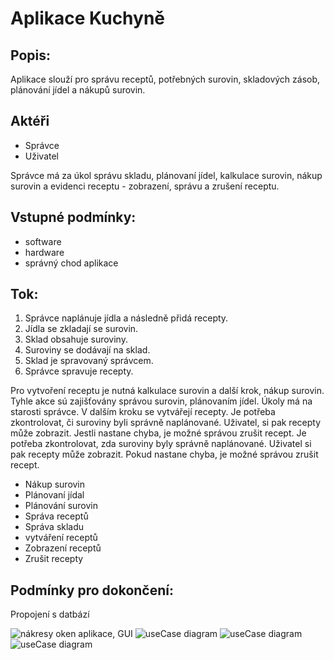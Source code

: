 # Aplikace Kuchyně

## Popis:

Aplikace slouží pro správu receptů, potřebných surovin, skladových zásob, plánování jídel a nákupů surovin.

## Aktéři

*	Správce 
*	Uživatel 

Správce má za úkol správu skladu, plánovaní jídel, kalkulace surovin, nákup surovin a evidenci receptu - zobrazení, správu a zrušení receptu.

## Vstupné podmínky:

* software 
* hardware
* správný chod aplikace

## Tok:

1.	Správce naplánuje jídla a následně přidá recepty. 
2.	Jídla se zkladají se surovin. 
3.	Sklad obsahuje suroviny. 
4.	Suroviny se dodávají na sklad. 
5.	Sklad je spravovaný správcem. 
6.	Správce spravuje recepty. 

Pro vytvoření receptu je nutná kalkulace surovin a další krok, nákup surovin. Tyhle akce sú zajišťovány správou surovin, plánovaním jídel. Úkoly má na starosti správce. V dalším kroku se vytvářejí recepty. Je potřeba zkontrolovat, či suroviny byli správně naplánované. Uživatel, si pak recepty může zobrazit. Jestli nastane chyba, je možné správou zrušit recept. Je potřeba zkontrolovat, zda suroviny byly správně naplánované. Uživatel si pak recepty může zobrazit. Pokud nastane chyba, je možné správou zrušit recept.

*	Nákup surovin 
*	Plánovaní jídal 
*	Plánování surovin 
*	Správa receptů 
*	Správa skladu 
*	vytváření receptů 
*	Zobrazení receptů 
*	Zrušit recepty 


## Podmínky pro dokončení:

Propojení s datbází 

![nákresy oken aplikace, GUI](https://raw.githubusercontent.com/kouo00/obrazky/master/nakres.png)
![useCase diagram](https://raw.githubusercontent.com/kouo00/obrazky/master/useCase.png)
![useCase diagram](https://raw.githubusercontent.com/kouo00/obrazky/master/classDiagram.png)
![useCase diagram](https://raw.githubusercontent.com/kouo00/obrazky/master/database.png)